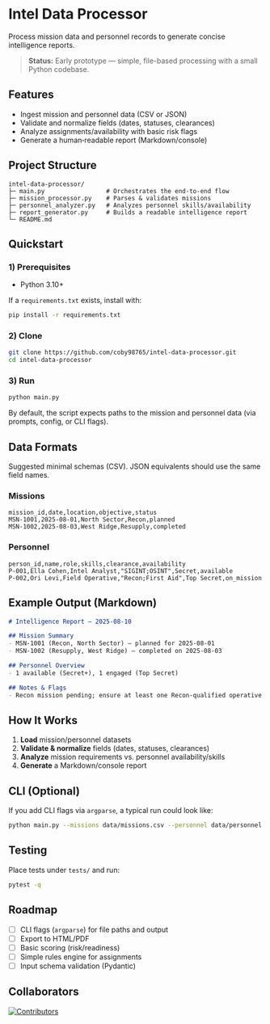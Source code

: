 # Intel Data Processor

Process mission data and personnel records to generate concise intelligence reports.

> **Status:** Early prototype — simple, file-based processing with a small Python codebase.

## Features
- Ingest mission and personnel data (CSV or JSON)
- Validate and normalize fields (dates, statuses, clearances)
- Analyze assignments/availability with basic risk flags
- Generate a human‑readable report (Markdown/console)

## Project Structure
```
intel-data-processor/
├─ main.py                 # Orchestrates the end-to-end flow
├─ mission_processor.py    # Parses & validates missions
├─ personnel_analyzer.py   # Analyzes personnel skills/availability
├─ report_generator.py     # Builds a readable intelligence report
└─ README.md
```

## Quickstart

### 1) Prerequisites
- Python 3.10+

If a `requirements.txt` exists, install with:
```bash
pip install -r requirements.txt
```

### 2) Clone
```bash
git clone https://github.com/coby98765/intel-data-processor.git
cd intel-data-processor
```

### 3) Run
```bash
python main.py
```
By default, the script expects paths to the mission and personnel data (via prompts, config, or CLI flags).

## Data Formats

Suggested minimal schemas (CSV). JSON equivalents should use the same field names.

### Missions
```csv
mission_id,date,location,objective,status
MSN-1001,2025-08-01,North Sector,Recon,planned
MSN-1002,2025-08-03,West Ridge,Resupply,completed
```

### Personnel
```csv
person_id,name,role,skills,clearance,availability
P-001,Ella Cohen,Intel Analyst,"SIGINT;OSINT",Secret,available
P-002,Ori Levi,Field Operative,"Recon;First Aid",Top Secret,on_mission
```

## Example Output (Markdown)
```markdown
# Intelligence Report — 2025-08-10

## Mission Summary
- MSN-1001 (Recon, North Sector) — planned for 2025-08-01
- MSN-1002 (Resupply, West Ridge) — completed on 2025-08-03

## Personnel Overview
- 1 available (Secret+), 1 engaged (Top Secret)

## Notes & Flags
- Recon mission pending; ensure at least one Recon-qualified operative is available 24h prior.
```

## How It Works
1. **Load** mission/personnel datasets
2. **Validate & normalize** fields (dates, statuses, clearances)
3. **Analyze** mission requirements vs. personnel availability/skills
4. **Generate** a Markdown/console report

## CLI (Optional)
If you add CLI flags via `argparse`, a typical run could look like:
```bash
python main.py --missions data/missions.csv --personnel data/personnel.csv --out report.md
```

## Testing
Place tests under `tests/` and run:
```bash
pytest -q
```

## Roadmap
- [ ] CLI flags (`argparse`) for file paths and output
- [ ] Export to HTML/PDF
- [ ] Basic scoring (risk/readiness)
- [ ] Simple rules engine for assignments
- [ ] Input schema validation (Pydantic)

## Collaborators
[![Contributors](https://contrib.rocks/image?repo=coby98765/intel-data-processor)](https://github.com/coby98765/intel-data-processor/graphs/contributors)


